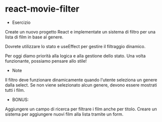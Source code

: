 # react-movie-filter

- Esercizio

Create un nuovo progetto React e implementate un sistema di filtro per una lista di film in base al genere.

Dovrete utilizzare lo stato e useEffect per gestire il filtraggio dinamico.

Per oggi diamo priorità alla logica e alla gestione dello stato. Una volta funzionante, possiamo pensare allo stile!

- Note

Il filtro deve funzionare dinamicamente quando l'utente seleziona un genere dalla select.
Se non viene selezionato alcun genere, devono essere mostrati tutti i film.

- BONUS:

Aggiungere un campo di ricerca per filtrare i film anche per titolo.
Creare un sistema per aggiungere nuovi film alla lista tramite un form.
